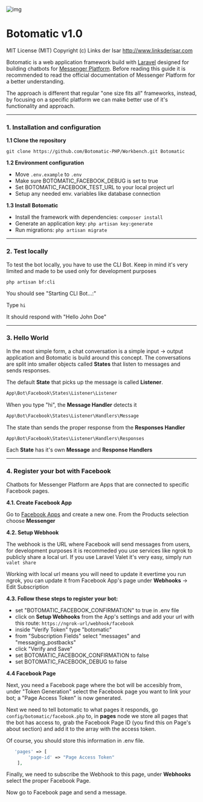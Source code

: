 ![img](http://botomatic.io/themes/botomatic/assets/images/logo_green@2x.png)

# Botomatic v1.0

MIT License (MIT) Copyright (c) Links der Isar <http://www.linksderisar.com>


Botomatic is a web application framework build with [Laravel](http://laravel.com) designed for building chatbots for [Messenger Platform](https://developers.facebook.com/docs/messenger-platform/). Before reading this guide it is recommended to read the official documentation of Messenger Platform for a better understanding.

The approach is different that regular "one size fits all" frameworks, instead, by focusing on a specific platform we can make better use of it's functionality and approach.

---


### 1. Installation and configuration


__1.1 Clone the repository__

```cli
git clone https://github.com/Botomatic-PHP/Workbench.git Botomatic
```

__1.2 Environment configuration__

* Move `.env.example` to `.env`
* Make sure BOTOMATIC_FACEBOOK_DEBUG is set to true
* Set BOTOMATIC_FACEBOOK_TEST_URL to your local project url
* Setup any needed env. variables like database connection

__1.3 Install Botomatic__

* Install the framework with dependencies: `composer install`
* Generate an application key: `php artisan key:generate`
* Run migrations: `php artisan migrate`

---

### 2. Test locally

To test the bot locally, you have to use the CLI Bot. Keep in mind it's very limited and made to be used only for development purposes

```cli
php artisan bf:cli
```

You should see "Starting CLI Bot...:"

Type `hi`

It should respond with "Hello John Doe"

---

### 3. Hello World

In the most simple form, a chat conversation is a simple input -> output application and Botomatic is build around this concept. The conversations are split into smaller objects called __States__ that listen to messages and sends responses.

The default __State__ that picks up the message is called __Listener__. 

```php
App\Bot\Facebook\States\Listener\Listener
```

When you type "hi", the __Message Handler__ detects it


```php
App\Bot\Facebook\States\Listener\Handlers\Message
```


The state than sends the proper response from the __Responses Handler__

```php
App\Bot\Facebook\States\Listener\Handlers\Responses
```

Each __State__ has it's own __Message__ and __Response Handlers__

---

### 4. Register your bot with Facebook

Chatbots for Messenger Platform are Apps that are connected to specific Facebook pages. 

__4.1. Create Facebook App__

Go to [Facebook Apps](https://developers.facebook.com/apps/) and create a new one. From the Products selection choose __Messenger__

__4.2. Setup Webhook__

The webhook is the URL where Facebook will send messages from users, for development purposes it is recommeded you use services like ngrok to publicly share a local url. If you use Laravel Valet it's very easy, simply run `valet share`

Working with local url means you will need to update it evertime you run ngrok, you can update it from Facebook App's page under __Webhooks__ -> Edit Subscription

__4.3. Follow these steps to register your bot:__

* set "BOTOMATIC_FACEBOOK_CONFIRMATION" to true in .env file
* click on __Setup Webhooks__ from the App's settings and add your url with this route: `https://ngrok-url/webhook/facebook`
* inside "Verify Token" type "botomatic"
* from "Subscription Fields" select "messages" and "messaging_postbacks"
* click "Verify and Save"
* set BOTOMATIC_FACEBOOK_CONFIRMATION to false
* set BOTOMATIC_FACEBOOK_DEBUG to false

__4.4 Facebook Page__

Next, you need a Facebook page where the bot will be accesibly from, under "Token Generation" select the Facebook page you want to link your bot; a "Page Access Token" is now generated. 

Next we need to tell botomatic to what pages it responds, go `config/botomatic/facebook.php` to, in __pages__ node we store all pages that the bot has access to, grab the Facebook Page ID (you find this on Page's about section) and add it to the array with the access token.

Of course, you should store this information in .env file.

```php
   'pages' => [
        'page-id' => "Page Access Token"
    ],
```

Finally, we need to subscribe the Webhook to this page, under __Webhooks__ select the proper Facebook Page.

Now go to Facebook page and send a message.